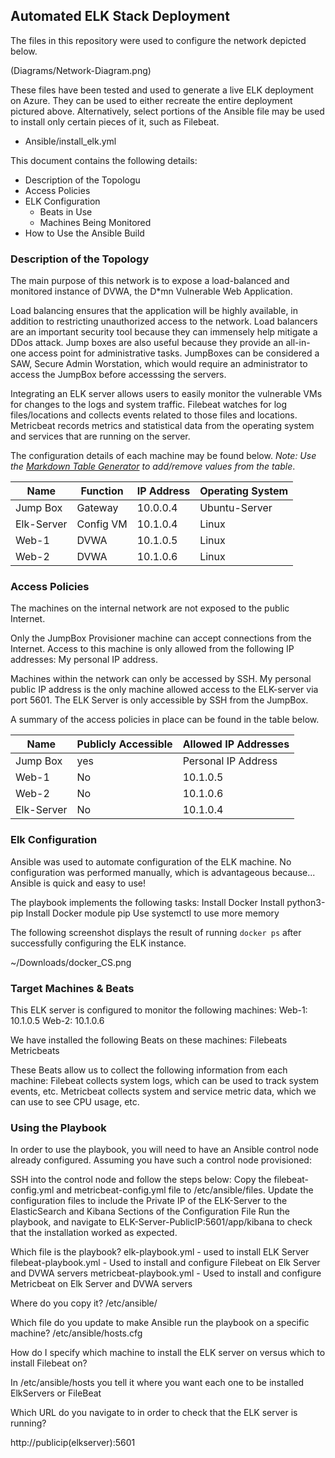 ## Automated ELK Stack Deployment

The files in this repository were used to configure the network depicted below.

(Diagrams/Network-Diagram.png)

These files have been tested and used to generate a live ELK deployment on Azure. They can be used to either recreate the entire deployment pictured above. Alternatively, select portions of the Ansible file may be used to install only certain pieces of it, such as Filebeat.

  - Ansible/install_elk.yml

This document contains the following details:
- Description of the Topologu
- Access Policies
- ELK Configuration
  - Beats in Use
  - Machines Being Monitored
- How to Use the Ansible Build


### Description of the Topology

The main purpose of this network is to expose a load-balanced and monitored instance of DVWA, the D*mn Vulnerable Web Application.

Load balancing ensures that the application will be highly available, in addition to restricting unauthorized access to the network.
Load balancers are an important security tool because they can immensely help mitigate a DDos attack. Jump boxes are also useful because they provide an all-in-one access point for administrative tasks. JumpBoxes can be considered a SAW, Secure Admin Worstation, which would require an administrator to access the JumpBox before accesssing the servers.

Integrating an ELK server allows users to easily monitor the vulnerable VMs for changes to the logs and system traffic.
Filebeat watches for log files/locations and collects events related to those files and locations.
Metricbeat records metrics and statistical data from the operating system and services that are running on the server.

The configuration details of each machine may be found below.
_Note: Use the [Markdown Table Generator](http://www.tablesgenerator.com/markdown_tables) to add/remove values from the table_. 

| Name      | Function | IP Address   | Operating System |
|-----------|----------|--------------|------------------|
| Jump Box  | Gateway  | 10.0.0.4     | Ubuntu-Server    |
| Elk-Server| Config VM| 10.1.0.4     | Linux            |
| Web-1     | DVWA     | 10.1.0.5     | Linux            |
| Web-2     | DVWA     | 10.1.0.6     | Linux            |

### Access Policies

The machines on the internal network are not exposed to the public Internet. 

Only the JumpBox Provisioner machine can accept connections from the Internet. Access to this machine is only allowed from the following IP addresses:
My personal IP address.

Machines within the network can only be accessed by SSH.
My personal public IP address is the only machine allowed access to the ELK-server via port 5601.
The ELK Server is only accessible by SSH from the JumpBox.

A summary of the access policies in place can be found in the table below.

| Name      | Publicly Accessible | Allowed IP Addresses |
|-----------|---------------------|----------------------|
| Jump Box  |      yes            | Personal IP Address  |
| Web-1     |      No             | 10.1.0.5             |
| Web-2     |      No             | 10.1.0.6             |
| Elk-Server|      No             | 10.1.0.4             |

### Elk Configuration

Ansible was used to automate configuration of the ELK machine. No configuration was performed manually, which is advantageous because...
Ansible is quick and easy to use!

The playbook implements the following tasks:
Install Docker
Install python3-pip
Install Docker module pip
Use systemctl to use more memory

The following screenshot displays the result of running `docker ps` after successfully configuring the ELK instance.

~/Downloads/docker_CS.png

### Target Machines & Beats
This ELK server is configured to monitor the following machines:
Web-1: 10.1.0.5
Web-2: 10.1.0.6

We have installed the following Beats on these machines:
Filebeats
Metricbeats

These Beats allow us to collect the following information from each machine:
Filebeat collects system logs, which can be used to track system events, etc.
Metricbeat collects system and service metric data, which we can use to see CPU usage, etc.

### Using the Playbook
In order to use the playbook, you will need to have an Ansible control node already configured. Assuming you have such a control node provisioned: 

SSH into the control node and follow the steps below:
Copy the filebeat-config.yml and metricbeat-config.yml file to /etc/ansible/files.
Update the configuration files to include the Private IP of the ELK-Server to the ElasticSearch and Kibana Sections of the Configuration File
Run the playbook, and navigate to ELK-Server-PublicIP:5601/app/kibana to check that the installation worked as expected.


Which file is the playbook? 
elk-playbook.yml - used to install ELK Server
filebeat-playbook.yml - Used to install and configure Filebeat on Elk Server and DVWA servers
metricbeat-playbook.yml - Used to install and configure Metricbeat on Elk Server and DVWA servers

Where do you copy it?
/etc/ansible/

Which file do you update to make Ansible run the playbook on a specific machine? 
/etc/ansible/hosts.cfg

How do I specify which machine to install the ELK server on versus which to install Filebeat on?

In /etc/ansible/hosts you tell it where you want each one to be installed ElkServers or FileBeat

Which URL do you navigate to in order to check that the ELK server is running?

http://publicip(elkserver):5601
 



